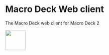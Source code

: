 # Macro Deck Web client
The Macro Deck web client for Macro Deck 2

<img height="64px" src="https://macrodeck.org/images/works_with_macrodeck2.png" />
